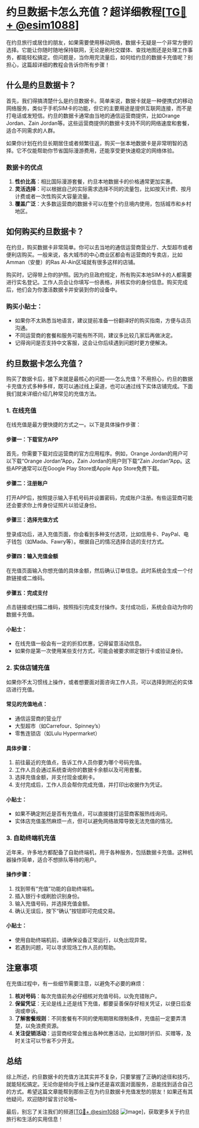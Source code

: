 # 约旦数据卡怎么充值？超详细教程[[TG💪+ @esim1088](https://t.me/s/esim1088)]

在约旦旅行或居住的朋友，如果需要使用移动网络，数据卡无疑是一个非常方便的选择。它能让你随时随地保持联网，无论是刷社交媒体、查找地图还是处理工作事务，都能轻松搞定。但问题是，当你用完流量后，如何给约旦的数据卡充值呢？别担心，这篇超详细的教程会告诉你所有步骤！

## 什么是约旦数据卡？

首先，我们得搞清楚什么是约旦数据卡。简单来说，数据卡就是一种便携式的移动网络服务，类似于手机SIM卡的功能，但它的主要用途是提供互联网连接，而不是打电话或发短信。约旦的数据卡通常由当地的通信运营商提供，比如Orange Jordan、Zain Jordan等。这些运营商提供的数据卡支持不同的网络速度和套餐，适合不同需求的人群。

如果你计划在约旦长期居住或者频繁往返，购买一张本地数据卡是非常明智的选择。它不仅能帮助你节省国际漫游费用，还能享受更快速稳定的网络体验。

### 数据卡的优点

1. **性价比高**：相比国际漫游套餐，约旦本地数据卡的价格通常更加实惠。
2. **灵活选择**：可以根据自己的实际需求选择不同的流量包，比如按天计费、按月计费或者一次性购买大容量流量。
3. **覆盖广泛**：大多数运营商的数据卡可以在整个约旦境内使用，包括城市和乡村地区。

## 如何购买约旦数据卡？

在约旦，购买数据卡非常简单。你可以去当地的通信运营商营业厅、大型超市或者便利店购买。一般来说，各大城市的中心商业区都会有运营商的专卖店，比如Amman（安曼）的Ras Al-Ain区域就有很多这样的店铺。

购买时，记得带上你的护照。因为约旦政府规定，所有购买本地SIM卡的人都需要进行实名登记。工作人员会让你填写一份表格，并核实你的身份信息。购买完成后，他们会为你激活数据卡并安装到你的设备中。

### 购买小贴士：

- 如果你不太熟悉当地语言，建议提前准备一份翻译好的购买指南，方便与店员沟通。
- 不同运营商的套餐和服务可能有所不同，建议多比较几家后再做决定。
- 记得询问是否支持中文客服，这会让你后续遇到问题时更方便解决。

## 约旦数据卡怎么充值？

购买了数据卡后，接下来就是最核心的问题——怎么充值？不用担心，约旦的数据卡充值方式多种多样，既可以通过线上渠道，也可以通过线下实体店铺完成。下面我们就来详细介绍几种常见的充值方法。

### 1. 在线充值

在线充值是最方便快捷的方式之一。以下是具体操作步骤：

#### 步骤一：下载官方APP
首先，你需要下载对应运营商的官方应用程序。例如，Orange Jordan的用户可以下载“Orange Jordan”App，Zain Jordan的用户则下载“Zain Jordan”App。这些APP通常可以在Google Play Store或Apple App Store免费下载。

#### 步骤二：注册账户
打开APP后，按照提示输入手机号码并设置密码，完成账户注册。有些运营商可能还会要求你上传身份证照片以验证身份。

#### 步骤三：选择充值方式
登录成功后，进入充值页面，你会看到多种支付选项，比如信用卡、PayPal、电子钱包（如Mada、Fawry等）。根据自己的情况选择合适的支付方式。

#### 步骤四：输入充值金额
在充值页面输入你想充值的具体金额，然后确认订单信息。此时系统会生成一个付款链接或二维码。

#### 步骤五：完成支付
点击链接或扫描二维码，按照指引完成支付操作。支付成功后，系统会自动为你的数据卡充值。

#### 小贴士：
- 在线充值一般会有一定的折扣优惠，记得留意活动信息。
- 如果你是第一次使用某些支付方式，可能会被要求绑定银行卡或验证身份。

### 2. 实体店铺充值

如果你不太习惯线上操作，或者想要面对面咨询工作人员，可以选择到附近的实体店进行充值。

#### 常见的充值地点：
- 通信运营商的营业厅
- 大型超市（如Carrefour、Spinney’s）
- 零售连锁店（如Lulu Hypermarket）

#### 具体步骤：
1. 前往最近的充值点，告诉工作人员你要为哪个号码充值。
2. 工作人员会通过系统查询你的数据卡余额以及可用套餐。
3. 选择充值金额，并支付现金或刷卡。
4. 支付完成后，工作人员会帮你完成充值，并打印出收据作为凭证。

#### 小贴士：
- 如果不确定附近是否有充值点，可以直接拨打运营商客服热线询问。
- 实体店充值虽然麻烦一点，但可以避免网络故障导致无法充值的情况。

### 3. 自助终端机充值

近年来，许多地方都配备了自助终端机，用于各种服务，包括数据卡充值。这种机器操作简单，适合不想排队等待的用户。

#### 操作步骤：
1. 找到带有“充值”功能的自助终端机。
2. 插入银行卡或刷脸识别身份。
3. 输入充值号码，并选择充值金额。
4. 确认无误后，按下“确认”按钮即可完成交易。

#### 小贴士：
- 使用自助终端机前，请确保设备正常运行，以免出现异常。
- 若遇到问题，可以寻求现场工作人员的帮助。

## 注意事项

在充值过程中，有一些细节需要注意，以避免不必要的麻烦：

1. **核对号码**：每次充值前务必仔细核对充值号码，以免充错账户。
2. **保留凭证**：无论是线上还是线下充值，都要妥善保存好相关凭证，以便日后查询或申诉。
3. **了解套餐规则**：不同套餐有不同的使用期限和限制条件，充值前一定要弄清楚，以免浪费资源。
4. **关注促销活动**：运营商经常会推出各种优惠活动，比如限时折扣、买赠等，及时关注可以节省不少开支。

## 总结

综上所述，约旦数据卡的充值方法其实并不复杂，只要掌握了正确的途径和技巧，就能轻松搞定。无论你是倾向于线上操作还是喜欢面对面服务，总能找到适合自己的方式。希望这篇文章能帮到那些正在为约旦数据卡充值发愁的朋友！如果还有其他疑问，欢迎随时留言讨论哦~

最后，别忘了关注我们的频道[[TG💪+ @esim1088](https://t.me/s/esim1088) ![Image](https://i.postimg.cc/4NQfJmqS/Snipaste-2025-05-13-00-14-12.png)]，获取更多关于约旦旅行和生活的实用信息！